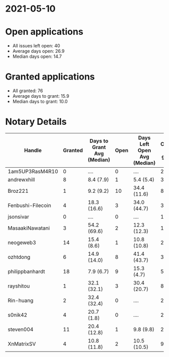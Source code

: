 2021-05-10
==========

# Open applications

- All issues left open: 40
- Average days open: 26.9
- Median days open: 14.7

# Granted applications

- All granted: 76
- Average days to grant: 15.9
- Median days to grant: 10.0

# Notary Details

| Handle            |   Granted | Days to Grant Avg (Median)   |   Open | Days Left Open Avg (Median)   |   Closed (no grant) |
|-------------------|-----------|------------------------------|--------|-------------------------------|---------------------|
| 1am5UP3RasM4R10   |         0 | ....                         |      0 | ....                          |                   2 |
| andrewxhill       |         8 | 8.4  (7.9)                   |      1 | 5.4  (5.4)                    |                  30 |
| Broz221           |         1 | 9.2  (9.2)                   |     10 | 34.4  (11.6)                  |                   8 |
| Fenbushi-Filecoin |         4 | 18.3  (16.6)                 |      3 | 34.0  (44.7)                  |                  32 |
| jsonsivar         |         0 | ....                         |      0 | ....                          |                  13 |
| MasaakiNawatani   |         3 | 54.2  (69.6)                 |      2 | 12.3  (12.3)                  |                  14 |
| neogeweb3         |        14 | 15.4  (8.6)                  |      1 | 10.8  (10.8)                  |                  28 |
| ozhtdong          |         6 | 14.9  (14.0)                 |      8 | 41.4  (43.7)                  |                  33 |
| philippbanhardt   |        18 | 7.9  (6.7)                   |      9 | 15.3  (4.7)                   |                  57 |
| rayshitou         |         1 | 32.1  (32.1)                 |      3 | 30.4  (20.7)                  |                   8 |
| Rin-huang         |         2 | 32.4  (32.4)                 |      0 | ....                          |                   2 |
| s0nik42           |         4 | 20.7  (1.8)                  |      0 | ....                          |                  20 |
| steven004         |        11 | 20.4  (12.8)                 |      1 | 9.8  (9.8)                    |                  21 |
| XnMatrixSV        |         4 | 10.8  (11.8)                 |      2 | 10.5  (10.5)                  |                   9 |
